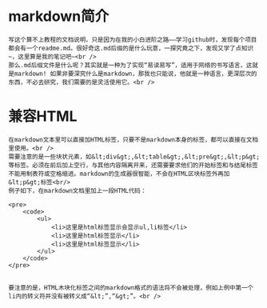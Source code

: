 
# markdown简介
    写这个算不上教程的文档说明，只是因为在我的小白进阶之路——学习github时，发现每个项目都会有一个readme.md。很好奇这.md后缀的是什么玩意，一探究竟之下，发现又学了点知识~，这里算是我的笔记吧~<br />
    那么.md后缀文件是什么呢？其实就是一种为了实现“易读易写”，适用于网络的书写语言，这就是markdown! 如果非要深究什么是markdown，那我也只能说，他就是一种语言，更深层次的东西，不必去研究，我们需要的是灵活使用它。<br />
# 兼容HTML
    在markdown文本里可以直接加HTML标签，只要不是markdown本身的标签，都可以直接在文档里使用。<br />
    需要注意的是一些块状元素，如&lt;div&gt;,&lt;table&gt;,&lt;pre&gt;,&lt;p&gt;等标签。必须在前后加上空行，与其他内容隔离开来，还需要要求他们的开始标签和与结尾标签不能用制表符或空格缩进。markdown的生成器很智能，不会在HTML区块标签外再加&lt;p&gt;标签<br/>
    例子如下，在markdown文档里加上一段HTML代码：

    <pre>
        <code>
            <ul>
                <li>这里是html标签显示会显示ul,li标签</li>
                <li>这里是html标签显示</li>
                <li>这里是html标签显示</li>
            </ul>
        </code>
    </pre>


    要注意的是，HTML木块化标签之间的markdown格式的语法将不会被处理，例如上例中第一个li内的转义符并没有被转义成“&lt;”,“&gt;”。<br />
